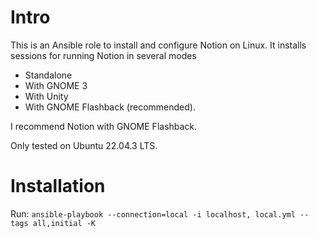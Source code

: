 # Intro

This is an Ansible role to install and configure Notion on Linux.  It installs sessions for running Notion in several modes
- Standalone
- With GNOME 3
- With Unity
- With GNOME Flashback (recommended).

I recommend Notion with GNOME Flashback.

Only tested on Ubuntu 22.04.3 LTS.

# Installation

Run: `ansible-playbook --connection=local -i localhost, local.yml --tags all,initial -K`
